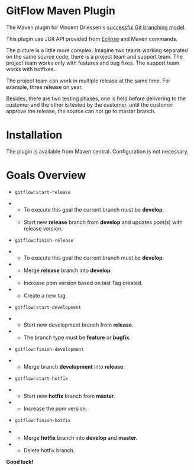 # GitFlow Maven Plugin

The Maven plugin for Vincent Driessen's [successful Git branching model](http://nvie.com/posts/a-successful-git-branching-model/).

This plugin use JGit API provided from [Eclipse](https://eclipse.org/jgit/) and Maven commands.

The picture is a little more complex. Imagine two teams working separated on the same source code, there is a project team and support team.
The project team works only with features and bug fixes. The support team works with hotfixes. 

The project team can work in multiple release at the same time. For example, three release on year.

Besides, there are two testing phases, one is held before delivering to the customer and the other is tested by the customer, until the customer approve the release, the source can not go to master branch.

# Installation

The plugin is available from Maven central.
Configuration is not necessary.

# Goals Overview

- `gitflow:start-release` 
- * To execute this goal the current branch must be **develop**.
- * Start new **release** branch from **develop** and updates pom(s) with release version. 

- `gitflow:finish-release` 
- * To execute this goal the current branch must be **develop**.
- * Merge **release** branch into **develop**. 
- * Increase pom version based on last Tag created. 
- * Create a new tag.

- `gitflow:start-development` 
- * Start new development branch from **release**.
- * The branch type must be **feature** or **bugfix**.

- `gitflow:finish-development` 
- * Merge branch **development** into **release**.

- `gitflow:start-hotfix` 
- * Start new **hotfix** branch from **master**.
- * Increase the pom version.

- `gitflow:finish-hotfix` 
- * Merge **hotfix** branch into **develop** and **master**.
- * Delete hotfix branch.


**Good luck!**